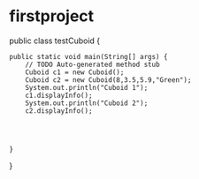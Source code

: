 # firstproject
public class testCuboid {

	public static void main(String[] args) {
		// TODO Auto-generated method stub
		Cuboid c1 = new Cuboid();
		Cuboid c2 = new Cuboid(8,3.5,5.9,"Green");
		System.out.println("Cuboid 1");
		c1.displayInfo();
		System.out.println("Cuboid 2");
		c2.displayInfo();
		
		
		

	}

}
